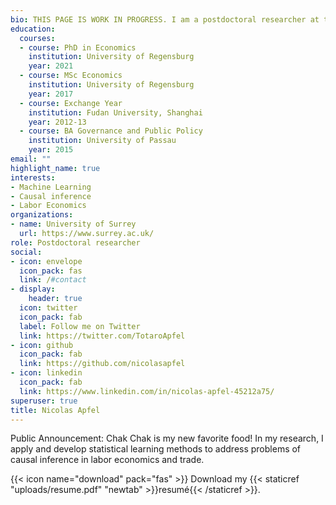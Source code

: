 ```yaml
---
bio: THIS PAGE IS WORK IN PROGRESS. I am a postdoctoral researcher at the University of Surrey. I apply and develop machine learning methods to address problems of causal inference in economics. 
education:
  courses:
  - course: PhD in Economics
    institution: University of Regensburg
    year: 2021
  - course: MSc Economics
    institution: University of Regensburg
    year: 2017
  - course: Exchange Year
    institution: Fudan University, Shanghai
    year: 2012-13
  - course: BA Governance and Public Policy
    institution: University of Passau
    year: 2015
email: ""
highlight_name: true
interests:
- Machine Learning
- Causal inference
- Labor Economics
organizations:
- name: University of Surrey
  url: https://www.surrey.ac.uk/
role: Postdoctoral researcher
social:
- icon: envelope
  icon_pack: fas
  link: /#contact
- display:
    header: true
  icon: twitter
  icon_pack: fab
  label: Follow me on Twitter
  link: https://twitter.com/TotaroApfel
- icon: github
  icon_pack: fab
  link: https://github.com/nicolasapfel
- icon: linkedin
  icon_pack: fab
  link: https://www.linkedin.com/in/nicolas-apfel-45212a75/
superuser: true
title: Nicolas Apfel
---
```

Public Announcement: Chak Chak is my new favorite food! In my research, I apply and develop statistical learning methods to address problems of causal inference in labor economics and trade.

{{< icon name="download" pack="fas" >}} Download my {{< staticref "uploads/resume.pdf" "newtab" >}}resumé{{< /staticref >}}.
